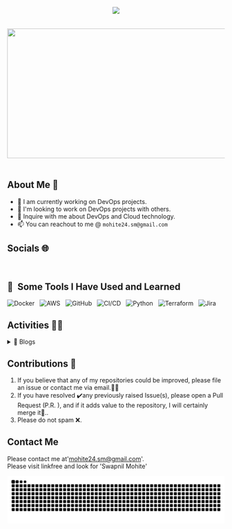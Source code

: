 <!-- <p align="center">
  <a href="https://github.com/Swapnil-Mohite">
    <img src="https://user-images.githubusercontent.com/20955511/199138068-0a7b7b75-a024-4f00-803f-30a19c5d1b2d.png" alt="Swapnil Mohite" /></a>
</p> -->

<p align="center">
  <a href="https://github.com/swapnil-mohite">
    <img src="https://readme-typing-svg.demolab.com/?lines=Swapnil%20Mohite;A%20Software%20Engineer;4.10%2B%20Years%20of%20%20Experience;Cloud%20and%20Container%20Enthusiast&font=Fira%20Code&center=true&width=440&height=45&color=00ace6&vCenter=true&pause=1000&size=22" />
  
</a>

</p>
<br>
<div align="center">
<img src="https://media.giphy.com/media/dWesBcTLavkZuG35MI/giphy.gif" width="700" height="300"/>
</div>
</br>

## About Me 💫
- 🔭 I am currently working on DevOps projects.
- 👯 I'm looking to work on DevOps projects with others.
- 💬 Inquire with me about DevOps and Cloud technology.
- 📫 You can reachout to me @ `mohite24.sm@gmail.com`


## Socials 🌐
<a href="https://www.linkedin.com/in/swapnil-m-2424sm/" target="blank"><img align="center" src="https://github.com/mishmanners/MishManners/blob/master/socials/transparent-Linkedin-logo-icon.png" alt="" height="30" /></a>&nbsp;&nbsp;
<a href="https://x.com/Swapnil71244217?t=CgZcmLaqzGF9KSxb-uPJCQ&s=09" target="blank"><img align="center" src="https://github.com/mishmanners/MishManners/blob/master/socials/twitter%20(2).png" title = "Twitter" alt="" height="30" /></a>&nbsp;&nbsp;
<a href="http://instagram.com/swapi123" target="blank"><img align="center" src="https://github.com/mishmanners/MishManners/blob/master/socials/instagram.png" alt="" height="30" /></a>&nbsp;&nbsp;
<a href="https://dev.to/swapi123" target="blank"><img align="center" src="https://github.com/mishmanners/MishManners/blob/master/socials/devto.png" alt="" height="45" /></a>&nbsp;&nbsp;






<h2> 🚀 &nbsp;Some Tools I Have Used and Learned</h2>
<p align="left">
<img width="45" src="https://user-images.githubusercontent.com/25181517/117207330-263ba280-adf4-11eb-9b97-0ac5b40bc3be.png" alt="Docker" title="Docker"/>&nbsp;&nbsp;
<img width="45" src="https://user-images.githubusercontent.com/25181517/183896132-54262f2e-6d98-41e3-8888-e40ab5a17326.png" alt="AWS" title="AWS"/>&nbsp;&nbsp;
<img width="45" src="https://user-images.githubusercontent.com/25181517/192108374-8da61ba1-99ec-41d7-80b8-fb2f7c0a4948.png" alt="GitHub" title="GitHub"/>&nbsp;&nbsp;
<img width="45" src="https://user-images.githubusercontent.com/25181517/183868728-b2e11072-00a5-47e2-8a4e-4ebbb2b8c554.png" alt="CI/CD" title="CI/CD"/>&nbsp;&nbsp;
<img width="45" src="https://user-images.githubusercontent.com/25181517/183423507-c056a6f9-1ba8-4312-a350-19bcbc5a8697.png" alt="Python" title="Python"/>&nbsp;&nbsp;
<img width="45" src="https://user-images.githubusercontent.com/25181517/183345121-36788a6e-5462-424a-be67-af1ebeda79a2.png" alt="Terraform" title="Terraform"/>&nbsp;&nbsp;
<img width="45" src="https://user-images.githubusercontent.com/25181517/183912952-83784e94-629d-4c34-a961-ae2ae795b662.png" alt="Jira" title="Jira"/>&nbsp;&nbsp;

</p>

## Activities 👨‍💻
<details>
  <summary>📕 Blogs </summary>
  - [DEV Community](https://dev.to/swapi123)

</details>




## Contributions 📁
1. If you believe that any of my repositories could be improved, please file an issue or contact me via email.📧📧
2. If you have resolved ✔️any previously raised Issue(s), please open a Pull Request (P.R. ), and if it adds value to the repository, I will certainly merge it🔗..
3. Please do not spam ❌.

## Contact Me 
Please contact me at'mohite24.sm@gmail.com'.
<br>Please visit linkfree and look for 'Swapnil Mohite'</br>



<div align="center">
	<picture>
	  <source media="(prefers-color-scheme: dark)" srcset="https://raw.githubusercontent.com/Ansh-Sarkar/Ansh-Sarkar/snake-output/github-contribution-grid-snake-dark.svg" />
	  <source media="(prefers-color-scheme: light)" srcset="https://raw.githubusercontent.com/Ansh-Sarkar/Ansh-Sarkar/snake-output/github-contribution-grid-snake.svg" />
	  <img alt="github-snake" src="https://raw.githubusercontent.com/Ansh-Sarkar/Ansh-Sarkar/snake-output/github-contribution-grid-snake-dark.svg" />
	</picture>
</div>

